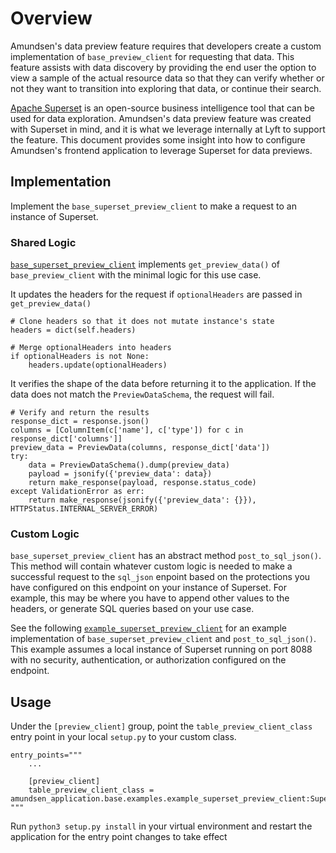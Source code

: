 # Overview

Amundsen's data preview feature requires that developers create a custom implementation of `base_preview_client` for requesting that data. This feature assists with data discovery by providing the end user the option to view a sample of the actual resource data so that they can verify whether or not they want to transition into exploring that data, or continue their search.

[Apache Superset](https://github.com/apache/incubator-superset) is an open-source business intelligence tool that can be used for data exploration. Amundsen's data preview feature was created with Superset in mind, and it is what we leverage internally at Lyft to support the feature. This document provides some insight into how to configure Amundsen's frontend application to leverage Superset for data previews.

## Implementation

Implement the `base_superset_preview_client` to make a request to an instance of Superset.

### Shared Logic
[`base_superset_preview_client`](https://github.com/lyft/amundsenfrontendlibrary/tree/master/amundsen_application/base/base_superset_preview_client.py) implements `get_preview_data()` of `base_preview_client` with the minimal logic for this use case.

It updates the headers for the request if `optionalHeaders` are passed in `get_preview_data()`
```
# Clone headers so that it does not mutate instance's state
headers = dict(self.headers)

# Merge optionalHeaders into headers
if optionalHeaders is not None:
    headers.update(optionalHeaders)
```

It verifies the shape of the data before returning it to the application. If the data does not match the `PreviewDataSchema`, the request will fail.
```
# Verify and return the results
response_dict = response.json()
columns = [ColumnItem(c['name'], c['type']) for c in response_dict['columns']]
preview_data = PreviewData(columns, response_dict['data'])
try:
    data = PreviewDataSchema().dump(preview_data)
    payload = jsonify({'preview_data': data})
    return make_response(payload, response.status_code)
except ValidationError as err:
    return make_response(jsonify({'preview_data': {}}), HTTPStatus.INTERNAL_SERVER_ERROR)
```

### Custom Logic
`base_superset_preview_client` has an abstract method `post_to_sql_json()`. This method will contain whatever custom logic is needed to make a successful request to the `sql_json` enpoint based on the protections you have configured on this endpoint on your instance of Superset. For example, this may be where you have to append other values to the headers, or generate SQL queries based on your use case.

See the following [`example_superset_preview_client`](https://github.com/lyft/amundsenfrontendlibrary/tree/master/amundsen_application/base/examples/example_superset_preview_client.py) for an example implementation of `base_superset_preview_client` and `post_to_sql_json()`. This example assumes a local instance of Superset running on port 8088 with no security, authentication, or authorization configured on the endpoint.


## Usage

Under the `[preview_client]` group, point the `table_preview_client_class` entry point in your local `setup.py` to your custom class.

```
entry_points="""
    ...

    [preview_client]
    table_preview_client_class = amundsen_application.base.examples.example_superset_preview_client:SupersetPreviewClient
"""
```

Run `python3 setup.py install` in your virtual environment and restart the application for the entry point changes to take effect

